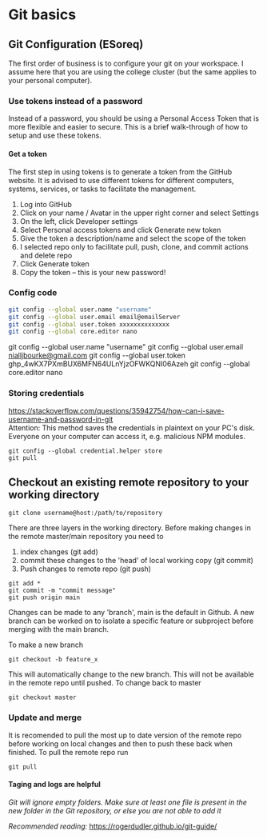 # Git basics

## Git Configuration (ESoreq)

The first order of business is to configure your git on your workspace.
I assume here that you are using the college cluster (but the same applies to your personal computer).

### Use tokens instead of a password

Instead of a password, you should be using a Personal Access Token that is more flexible and easier to secure. This is a brief walk-through of how to setup and use these tokens.

#### Get a token

The first step in using tokens is to generate a token from the GitHub website. It is advised to use different tokens for different computers, systems, services, or tasks to facilitate the management.

1. Log into GitHub
1. Click on your name / Avatar in the upper right corner and select Settings
1. On the left, click Developer settings
1. Select Personal access tokens and click Generate new token
1. Give the token a description/name and select the scope of the token
1. I selected repo only to facilitate pull, push, clone, and commit actions and delete repo
1. Click Generate token
1. Copy the token – this is your new password!

### Config code

```bash
git config --global user.name "username"
git config --global user.email email@emailServer
git config --global user.token xxxxxxxxxxxxxx
git config --global core.editor nano
```

git config --global user.name "username"
git config --global user.email nialljbourke@gmail.com
git config --global user.token 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
git config --global core.editor nano




### Storing credentials
https://stackoverflow.com/questions/35942754/how-can-i-save-username-and-password-in-git  
Attention: This method saves the credentials in plaintext on your PC's disk. Everyone on your computer can access it, e.g. malicious NPM modules.
```
git config --global credential.helper store
git pull
```


## Checkout an existing remote repository to your working directory
```
git clone username@host:/path/to/repository
```

There are three layers in the working directory. Before making changes in the remote master/main repository you need to 
1. index changes (git add)
2. commit these changes to the 'head' of local working copy (git commit)
3. Push changes to remote repo (git push)

```
git add *
git commit -m "commit message"
git push origin main
```
Changes can be made to any 'branch', main is the default in Github. A new branch can be worked on to isolate a specific feature or subproject before merging with the main branch. 

To make a new branch
```
git checkout -b feature_x
```
This will automatically change to the new branch. This will not be available in the remote repo until pushed.
To change back to master 
```
git checkout master
```

### Update and merge
It is recomended to pull the most up to date version of the remote repo before working on local changes and then to push these back when finished. To pull the remote repo run

```
git pull
```

#### Taging and logs are helpful

*Git will ignore empty folders. Make sure at least one file is present in the new folder in the Git repository, or else you are not able to add it*

*Recommended reading:*
https://rogerdudler.github.io/git-guide/